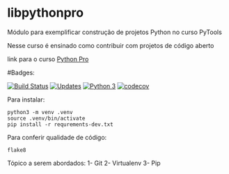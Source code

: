 # libpythonpro
Módulo para exemplificar construção de projetos Python no curso PyTools

Nesse curso é ensinado como contribuir com projetos de código aberto

link para o curso [Python Pro](https://www.python.pro.br/)

#Badges:

[![Build Status](https://app.travis-ci.com/lu1zibrahim/Python-PRO.svg?branch=main)](https://app.travis-ci.com/lu1zibrahim/Python-PRO)
[![Updates](https://pyup.io/repos/github/lu1zibrahim/Python-PRO/shield.svg)](https://pyup.io/repos/github/lu1zibrahim/Python-PRO/)
[![Python 3](https://pyup.io/repos/github/lu1zibrahim/Python-PRO/python-3-shield.svg)](https://pyup.io/repos/github/lu1zibrahim/Python-PRO/)
[![codecov](https://codecov.io/gh/lu1zibrahim/Python-PRO/branch/main/graph/badge.svg?token=7BN7BV7MO9)](https://codecov.io/gh/lu1zibrahim/Python-PRO)


Para instalar:
```console
python3 -m venv .venv
source .venv/bin/activate
pip install -r requrements-dev.txt
```

Para conferir qualidade de código:

```console
flake8
```

Tópico a serem abordados:
1- Git
2- Virtualenv
3- Pip




